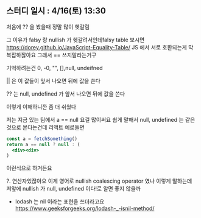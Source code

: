 ## 스터디 일시 : 4/16(토) 13:30

처음에 ?? 을 봤을때 정말 많이 헷갈림

그 이유가 falsy 랑 nullish 가 헷갈려서인데falsy table 보시면 https://dorey.github.io/JavaScript-Equality-Table/ JS 에서 서로 호환되는게 막 복잡하잖아요 그래서 == 쓰지말라는거구

기억하려는건 0, -0, "", [],null, undeifned

|| 은 이 값들이 앞서 나오면 뒤에 값을 쓴다

?? 는 null, undefined 가 앞서 나오면 뒤에 값을 쓴다

이렇게 이해하니깐 좀 더 쉬웠다

저는 지금 있는 팀에서
a == null
요걸 많이써요
쉽게 말해서 null, undefined 는 같은 것으로 본다는건데
리액트 예로들면

```jsx
const a = fetchSomething()
return a == null ? null : (
  <div><div>
)
```

이런식으로 하거든요

?. 연산자있잖아요
이게 영어로 nullish coalescing operator 였나 이렇게 말하는데
저앞에 nullish 가 null, undefined 이다!로 알면 좋지 않을까

- lodash 는 nil 이라는 표현을 쓰더라고요
  https://www.geeksforgeeks.org/lodash-_-isnil-method/

